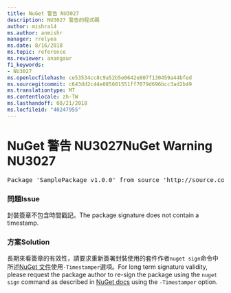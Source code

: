 ```yaml
---
title: NuGet 警告 NU3027
description: NU3027 警告的程式碼
author: mishra14
ms.author: anmishr
manager: rrelyea
ms.date: 8/16/2018
ms.topic: reference
ms.reviewer: anangaur
f1_keywords:
- NU3027
ms.openlocfilehash: ce53534cc8c9a52b5e0642e807f130459a44bfed
ms.sourcegitcommit: c643dd2c44e085601551ff7079d696bcc3ad2b49
ms.translationtype: MT
ms.contentlocale: zh-TW
ms.lasthandoff: 08/21/2018
ms.locfileid: "40247955"
---
```

# <a name="nuget-warning-nu3027"></a><span data-ttu-id="e334b-103">NuGet 警告 NU3027</span><span class="sxs-lookup"><span data-stu-id="e334b-103">NuGet Warning NU3027</span></span>

<pre>Package 'SamplePackage v1.0.0' from source 'http://source.com/index.json': The signature should be timestamped to enable long-term signature validity after the certificate has expired.</pre>

### <a name="issue"></a><span data-ttu-id="e334b-104">問題</span><span class="sxs-lookup"><span data-stu-id="e334b-104">Issue</span></span>

<span data-ttu-id="e334b-105">封裝簽章不包含時間戳記。</span><span class="sxs-lookup"><span data-stu-id="e334b-105">The package signature does not contain a timestamp.</span></span>


### <a name="solution"></a><span data-ttu-id="e334b-106">方案</span><span class="sxs-lookup"><span data-stu-id="e334b-106">Solution</span></span>

<span data-ttu-id="e334b-107">長期來看簽章的有效性，請要求重新簽署封裝使用的套件作者`nuget sign`命令中所述[NuGet 文件](https://docs.microsoft.com/en-us/nuget/create-packages/sign-a-package)使用`-Timestamper`選項。</span><span class="sxs-lookup"><span data-stu-id="e334b-107">For long term signature validity, please request the package author to re-sign the package using the `nuget sign` command as described in [NuGet docs](https://docs.microsoft.com/en-us/nuget/create-packages/sign-a-package) using the `-Timestamper` option.</span></span>


